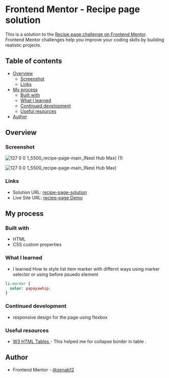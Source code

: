 # Frontend Mentor - Recipe page solution

This is a solution to the [Recipe page challenge on Frontend Mentor](https://www.frontendmentor.io/challenges/recipe-page-KiTsR8QQKm). Frontend Mentor challenges help you improve your coding skills by building realistic projects. 

## Table of contents

- [Overview](#overview)
  - [Screenshot](#screenshot)
  - [Links](#links)
- [My process](#my-process)
  - [Built with](#built-with)
  - [What I learned](#what-i-learned)
  - [Continued development](#continued-development)
  - [Useful resources](#useful-resources)
- [Author](#author)


## Overview

### Screenshot

![127 0 0 1_5500_recipe-page-main_(Nest Hub Max) (1)](https://github.com/user-attachments/assets/33f4c343-8949-44c7-9845-9c4d6aaa353b)

![127 0 0 1_5500_recipe-page-main_(Nest Hub Max)](https://github.com/user-attachments/assets/76d1d1fb-a863-414d-b5ca-3a86ba145aaf)


### Links

- Solution URL: [recipe-page-solution](https://zenab12.github.io/recipe-page-main/)
- Live Site URL: [reciep-page Demo](https://zenab12.github.io/recipe-page-main/)

## My process

### Built with

- HTML
- CSS custom properties

### What I learned

- I learned How to style list item marker with differnt ways using marker selector or using before psuedo element 
```css
li:marker {
  color: papayawhip;
}
```


### Continued development
- responsive design for the page using flexbox 

### Useful resources

- [W3 HTML Tables ](https://www.w3schools.com/html/html_tables.asp) - This helped me for collapse border in table . 

## Author
- Frontend Mentor - [@zenab12](https://www.frontendmentor.io/profile/zenab12)
